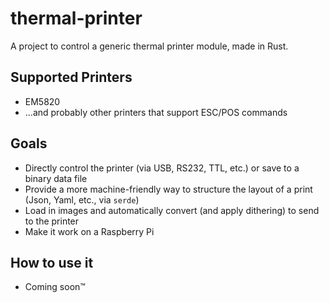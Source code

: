 # thermal-printer

A project to control a generic thermal printer module, made in Rust.

## Supported Printers

- EM5820
- ...and probably other printers that support ESC/POS commands

## Goals

- Directly control the printer (via USB, RS232, TTL, etc.) or save to a binary data file 
- Provide a more machine-friendly way to structure the layout of a print (Json, Yaml, etc., via `serde`)
- Load in images and automatically convert (and apply dithering) to send to the printer
- Make it work on a Raspberry Pi

## How to use it

- Coming soon™